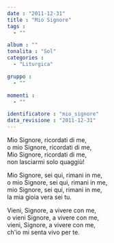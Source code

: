 ```yaml
---
date : "2011-12-31"
title : "Mio Signore"
tags : 
  - ""

album : ""
tonalita : "Sol"
categories : 
  - "Liturgica"

gruppo : 
  - ""

momenti : 
  - ""

identificatore : "mio_signore"
data_revisione : "2011-12-31"
---
```

  
  
Mio Signore, ricordati di me,  
o mio Signore, ricordati di me,  
Mio Signore, ricordati di me,  
non lasciarmi solo quaggiù!   
  
  
  
Mio Signore, sei qui, rimani in me,  
o mio Signore, sei qui, rimani in me,  
mio Signore, sei qui, rimani in me,  
la mia gioia vera sei tu.  
  
  
  
Vieni, Signore, a vivere con me,  
o vieni Signore, a vivere con me,  
vieni, Signore, a vivere con me,  
ch'io mi senta vivo per te.  
  
  
  
